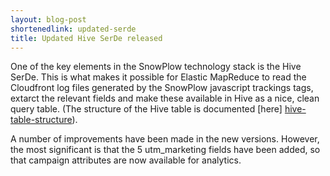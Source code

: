 ```yaml
---
layout: blog-post
shortenedlink: updated-serde
title: Updated Hive SerDe released
---
```


One of the key elements in the SnowPlow technology stack is the Hive SerDe. This is what makes it possible for Elastic MapReduce to read the Cloudfront log files generated by the SnowPlow javascript trackings tags, extarct the relevant fields and make these available in Hive as a nice, clean query table. (The structure of the Hive table is documented [here] [hive-table-structure]).

A number of improvements have been made in the new versions. However, the most significant is that the 5 utm_marketing fields have been added, so that campaign attributes are now available for analytics.


[hive-table-structure]: [https://github.com/snowplow/snowplow/wiki/Hive-data-structure]
